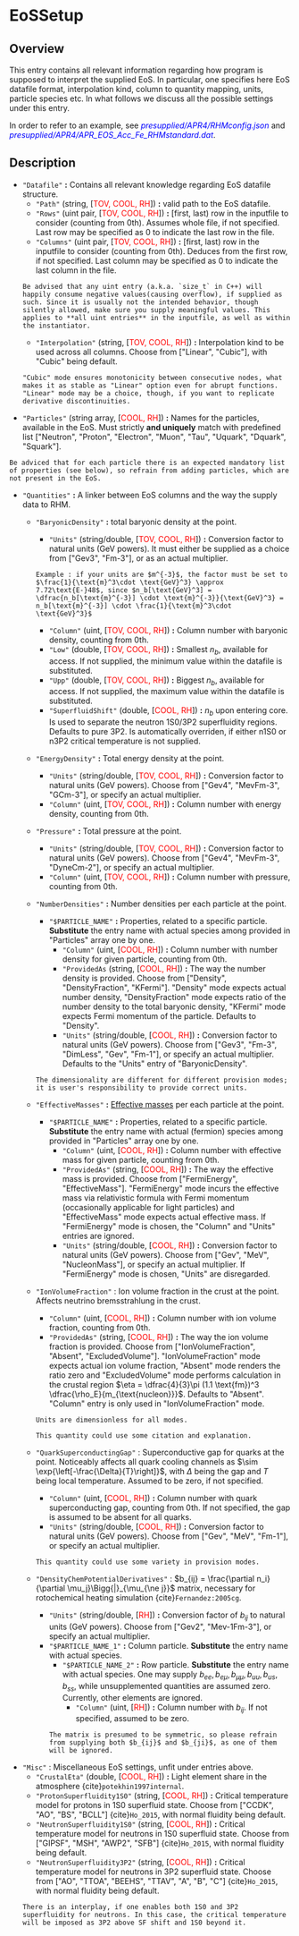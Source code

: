 # EoSSetup

## Overview

This entry contains all relevant information regarding how program is supposed to interpret the supplied EoS. In particular, one specifies here EoS datafile format, interpolation kind, column to quantity mapping, units, particle species etc. In what follows we discuss all the possible settings under this entry.

In order to refer to an example, see <span style="color:blue">_presupplied/APR4/RHMconfig.json_</span> and <span style="color:blue">_presupplied/APR4/APR_EOS_Acc_Fe_RHMstandard.dat_</span>.

## Description

- `"Datafile"` **:** Contains all relevant knowledge regarding EoS datafile structure.
    - `"Path"` (string, [<span style="color:red">TOV, COOL, RH</span>]) **:** valid path to the EoS datafile.
    - `"Rows"` (uint pair, [<span style="color:red">TOV, COOL, RH</span>]) **:** [first, last) row in the inputfile to consider (counting from 0th). Assumes whole file, if not specified. Last row may be specified as 0 to indicate the last row in the file.
    - `"Columns"` (uint pair, [<span style="color:red">TOV, COOL, RH</span>]) **:** [first, last) row in the inputfile to consider (counting from 0th). Deduces from the first row, if not specified. Last column may be specified as 0 to indicate the last column in the file.
    ```{warning}
    Be advised that any uint entry (a.k.a. `size_t` in C++) will happily consume negative values(causing overflow), if supplied as such. Since it is usually not the intended behavior, though silently allowed, make sure you supply meaningful values. This applies to **all uint entries** in the inputfile, as well as within the instantiator.
    ```
    - `"Interpolation"` (string, [<span style="color:red">TOV, COOL, RH</span>]) **:** Interpolation kind to be used across all columns. Choose from ["Linear", "Cubic"], with "Cubic" being default. 
    ```{note}
    "Cubic" mode ensures monotonicity between consecutive nodes, what makes it as stable as "Linear" option even for abrupt functions. "Linear" mode may be a choice, though, if you want to replicate derivative discontinuities.  
    ```
- `"Particles"` (string array, [<span style="color:red">COOL, RH</span>]) **:** Names for the particles, available in the EoS. Must strictly **and uniquely** match with predefined list ["Neutron", "Proton", "Electron", "Muon", "Tau", "Uquark", "Dquark", "Squark"].
```{warning}
Be adviced that for each particle there is an expected mandatory list of properties (see below), so refrain from adding particles, which are not present in the EoS.
```
- `"Quantities"` **:** A linker between EoS columns and the way the supply data to RHM.
    - `"BaryonicDensity"` **:** total baryonic density at the point.
        - `"Units"` (string/double, [<span style="color:red">TOV, COOL, RH</span>]) **:** Conversion factor to natural units (GeV powers). It must either be supplied as a choice from ["Gev3", "Fm-3"], or as an actual multiplier.
        ```{note}
        Example : if your units are $m^{-3}$, the factor must be set to $\frac{1}{\text{m}^3\cdot \text{GeV}^3} \approx 7.72\text{E-}48$, since $n_b[\text{GeV}^3] = \dfrac{n_b[\text{m}^{-3}] \cdot \text{m}^{-3}}{\text{GeV}^3} = n_b[\text{m}^{-3}] \cdot \frac{1}{\text{m}^3\cdot \text{GeV}^3}$
        ```
        - `"Column"` (uint, [<span style="color:red">TOV, COOL, RH</span>]) **:** Column number with baryonic density, counting from 0th.
        - `"Low"` (double, [<span style="color:red">TOV, COOL, RH</span>]) **:** Smallest $n_b$, available for access. If not supplied, the minimum value within the datafile is substituted.
        - `"Upp"` (double, [<span style="color:red">TOV, COOL, RH</span>]) **:** Biggest $n_b$, available for access. If not supplied, the maximum value within the datafile is substituted.
        - `"SuperfluidShift"` (double, [<span style="color:red">COOL, RH</span>]) **:** $n_b$ upon entering core. Is used to separate the neutron 1S0/3P2 superfluidity regions. Defaults to pure 3P2. Is automatically overriden, if either n1S0 or n3P2 critical temperature is not supplied.
    - `"EnergyDensity"` **:** Total energy density at the point.
        - `"Units"` (string/double, [<span style="color:red">TOV, COOL, RH</span>]) **:** Conversion factor to natural units (GeV powers). Choose from ["Gev4", "MevFm-3", "GCm-3"], or specify an actual multiplier.
        - `"Column"` (uint, [<span style="color:red">TOV, COOL, RH</span>]) **:** Column number with energy density, counting from 0th.
    - `"Pressure"` **:** Total pressure at the point.
        - `"Units"` (string/double, [<span style="color:red">TOV, COOL, RH</span>]) **:** Conversion factor to natural units (GeV powers). Choose from ["Gev4", "MevFm-3", "DyneCm-2"], or specify an actual multiplier.
        - `"Column"` (uint, [<span style="color:red">TOV, COOL, RH</span>]) **:** Column number with pressure, counting from 0th.
    - `"NumberDensities"` **:** Number densities per each particle at the point.
        - `"$PARTICLE_NAME"` **:** Properties, related to a specific particle. **Substitute** the entry name with actual species among provided in "Particles" array one by one.
            - `"Column"` (uint, [<span style="color:red">COOL, RH</span>]) **:** Column number with number density for given particle, counting from 0th.
            - `"ProvidedAs` (string, [<span style="color:red">COOL, RH</span>]) **:** The way the number density is provided. Choose from ["Density", "DensityFraction", "KFermi"]. "Density" mode expects actual number density, "DensityFraction" mode expects ratio of the number density to the total baryonic density, "KFermi" mode expects Fermi momentum of the particle. Defaults to "Density".
            - `"Units"` (string/double, [<span style="color:red">COOL, RH</span>]) **:** Conversion factor to natural units (GeV powers). Choose from ["Gev3", "Fm-3", "DimLess", "Gev", "Fm-1"], or specify an actual multiplier. Defaults to the "Units" entry of "BaryonicDensity".
        
        ```{warning}
        The dimensionality are different for different provision modes; it is user's responsibility to provide correct units.
        ```
    - `"EffectiveMasses"` **:** [Effective masses](https://en.wikipedia.org/wiki/Effective_mass_(solid-state_physics)) per each particle at the point.
        - `"$PARTICLE_NAME"` **:** Properties, related to a specific particle. **Substitute** the entry name with actual (fermion) species among provided in "Particles" array one by one.
            - `"Column"` (uint, [<span style="color:red">COOL, RH</span>]) **:** Column number with effective mass for given particle, counting from 0th.
            - `"ProvidedAs"` (string, [<span style="color:red">COOL, RH</span>]) **:** The way the effective mass is provided. Choose from ["FermiEnergy", "EffectiveMass"]. "FermiEnergy" mode incurs the effective mass via relativistic formula with Fermi momentum (occasionally applicable for light particles) and "EffectiveMass" mode expects actual effective mass. If "FermiEnergy" mode is chosen, the "Column" and "Units" entries are ignored.
            - `"Units"` (string/double, [<span style="color:red">COOL, RH</span>]) **:** Conversion factor to natural units (GeV powers). Choose from ["Gev", "MeV", "NucleonMass"], or specify an actual multiplier. If "FermiEnergy" mode is chosen, "Units" are disregarded.
            
    - `"IonVolumeFraction"` : Ion volume fraction in the crust at the point. Affects neutrino bremsstrahlung in the crust.
        - `"Column"` (uint, [<span style="color:red">COOL, RH</span>]) **:** Column number with ion volume fraction, counting from 0th.
        - `"ProvidedAs"` (string, [<span style="color:red">COOL, RH</span>]) **:** The way the ion volume fraction is provided. Choose from ["IonVolumeFraction", "Absent", "ExcludedVolume"]. "IonVolumeFraction" mode expects actual ion volume fraction, "Absent" mode renders the ratio zero and "ExcludedVolume" mode performs calculation in the crustal region
        $\eta = \dfrac{4}{3}\pi (1.1 \text{fm})^3 \dfrac{\rho_E}{m_{\text{nucleon}}}$. Defaults to "Absent". "Column" entry is only used in "IonVolumeFraction" mode.
        ```{note}
        Units are dimensionless for all modes.
        ```
        ```{admonition} devnote
        This quantity could use some citation and explanation. 
        ```
    - `"QuarkSuperconductingGap"` : Superconductive gap for quarks at the point. Noticeably affects all quark cooling channels as $\sim \exp{\left[-\frac{\Delta}{T}\right]}$, with $\Delta$ being the gap and $T$ being local temperature. Assumed to be zero, if not specified.
        - `"Column"` (uint, [<span style="color:red">COOL, RH</span>]) **:** Column number with quark superconducting gap, counting from 0th. If not specified, the gap is assumed to be absent for all quarks.
        - `"Units"` (string/double, [<span style="color:red">COOL, RH</span>]) **:** Conversion factor to natural units (GeV powers). Choose from ["Gev", "MeV", "Fm-1"], or specify an actual multiplier. 
        ```{admonition} devnote
        This quantity could use some variety in provision modes.
        ```
    - `"DensityChemPotentialDerivatives"` : $b_{ij} = \frac{\partial n_i}{\partial \mu_j}\Bigg{|}_{\mu_{\ne j}}$ matrix, necessary for rotochemical heating simulation {cite}`Fernandez:2005cg`.
        - `"Units"` (string/double, [<span style="color:red">RH</span>]) **:** Conversion factor of $b_{ij}$ to natural units (GeV powers). Choose from ["Gev2", "Mev-1Fm-3"], or specify an actual multiplier.
        - `"$PARTICLE_NAME_1"` **:** Column particle.  **Substitute** the entry name with actual species.
            - `"$PARTICLE_NAME_2"` **:** Row particle.  **Substitute** the entry name with actual species. One may supply $b_{ee}, b_{e\mu}, b_{\mu\mu}, b_{uu}, b_{us}, b_{ss}$, while unsupplemented quantities are assumed zero. Currently, other elements are ignored.
                - `"Column"` (uint, [<span style="color:red">RH</span>]) **:** Column number with $b_{ij}$. If not specified, assumed to be zero.
            ```{note}
            The matrix is presumed to be symmetric, so please refrain from supplying both $b_{ij}$ and $b_{ji}$, as one of them will be ignored.
            ```
- `"Misc"` : Miscellaneous EoS settings, unfit under entries above.
    - `"CrustalEta"` (double, [<span style="color:red">COOL, RH</span>]) **:** Light element share in the atmosphere {cite}`potekhin1997internal`.
    - `"ProtonSuperfluidity1S0"` (string, [<span style="color:red">COOL, RH</span>]) **:** Critical temperature model for protons in 1S0 superfluid state. Choose from ["CCDK", "AO", "BS", "BCLL"] {cite}`Ho_2015`, with normal fluidity being default.
    - `"NeutronSuperfluidity1S0"` (string, [<span style="color:red">COOL, RH</span>]) **:** Critical temperature model for neutrons in 1S0 superfluid state. Choose from ["GIPSF", "MSH", "AWP2", "SFB"] {cite}`Ho_2015`, with normal fluidity being default.
    - `"NeutronSuperfluidity3P2"` (string, [<span style="color:red">COOL, RH</span>]) **:** Critical temperature model for neutrons in 3P2 superfluid state. Choose from ["AO", "TTOA", "BEEHS", "TTAV", "A", "B", "C"] {cite}`Ho_2015`, with normal fluidity being default.
    ```{note}
    There is an interplay, if one enables both 1S0 and 3P2 superfluidity for neutrons. In this case, the critical temperature will be imposed as 3P2 above SF shift and 1S0 beyond it.
    ```

